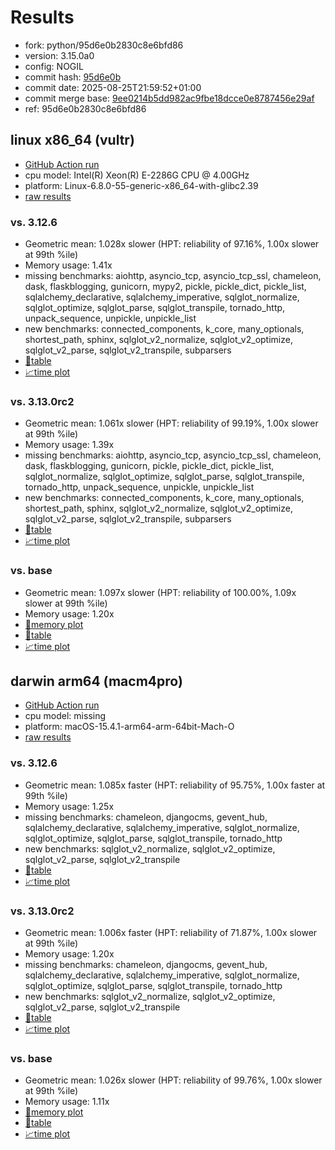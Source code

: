 # Results

- fork: python/95d6e0b2830c8e6bfd86
- version: 3.15.0a0
- config: NOGIL
- commit hash: [95d6e0b](https://github.com/python/cpython/commit/95d6e0b)
- commit date: 2025-08-25T21:59:52+01:00
- commit merge base: [9ee0214b5dd982ac9fbe18dcce0e8787456e29af](https://github.com/python/cpython/commit/9ee0214b5dd982ac9fbe18dcce0e8787456e29af)
- ref: 95d6e0b2830c8e6bfd86

## linux x86_64 (vultr)

- [GitHub Action run](https://github.com/facebookexperimental/free-threading-benchmarking/actions/runs/17224312467)
- cpu model: Intel(R) Xeon(R) E-2286G CPU @ 4.00GHz
- platform: Linux-6.8.0-55-generic-x86_64-with-glibc2.39
- [raw results](bm-20250825-vultr-x86_64-python-95d6e0b2830c8e6bfd86-3.15.0a0-95d6e0b.json)

### vs. 3.12.6

- Geometric mean: 1.028x slower (HPT: reliability of 97.16%, 1.00x slower at 99th %ile)
- Memory usage: 1.41x
- missing benchmarks: aiohttp, asyncio_tcp, asyncio_tcp_ssl, chameleon, dask, flaskblogging, gunicorn, mypy2, pickle, pickle_dict, pickle_list, sqlalchemy_declarative, sqlalchemy_imperative, sqlglot_normalize, sqlglot_optimize, sqlglot_parse, sqlglot_transpile, tornado_http, unpack_sequence, unpickle, unpickle_list
- new benchmarks: connected_components, k_core, many_optionals, shortest_path, sphinx, sqlglot_v2_normalize, sqlglot_v2_optimize, sqlglot_v2_parse, sqlglot_v2_transpile, subparsers
- [📄table](bm-20250825-vultr-x86_64-python-95d6e0b2830c8e6bfd86-3.15.0a0-95d6e0b-vs-3.12.6.md)
- [📈time plot](bm-20250825-vultr-x86_64-python-95d6e0b2830c8e6bfd86-3.15.0a0-95d6e0b-vs-3.12.6.svg)

### vs. 3.13.0rc2

- Geometric mean: 1.061x slower (HPT: reliability of 99.19%, 1.00x slower at 99th %ile)
- Memory usage: 1.39x
- missing benchmarks: aiohttp, asyncio_tcp, asyncio_tcp_ssl, chameleon, dask, flaskblogging, gunicorn, pickle, pickle_dict, pickle_list, sqlglot_normalize, sqlglot_optimize, sqlglot_parse, sqlglot_transpile, tornado_http, unpack_sequence, unpickle, unpickle_list
- new benchmarks: connected_components, k_core, many_optionals, shortest_path, sphinx, sqlglot_v2_normalize, sqlglot_v2_optimize, sqlglot_v2_parse, sqlglot_v2_transpile, subparsers
- [📄table](bm-20250825-vultr-x86_64-python-95d6e0b2830c8e6bfd86-3.15.0a0-95d6e0b-vs-3.13.0rc2.md)
- [📈time plot](bm-20250825-vultr-x86_64-python-95d6e0b2830c8e6bfd86-3.15.0a0-95d6e0b-vs-3.13.0rc2.svg)

### vs. base

- Geometric mean: 1.097x slower (HPT: reliability of 100.00%, 1.09x slower at 99th %ile)
- Memory usage: 1.20x
- [🧠memory plot](bm-20250825-vultr-x86_64-python-95d6e0b2830c8e6bfd86-3.15.0a0-95d6e0b-vs-base-mem.svg)
- [📄table](bm-20250825-vultr-x86_64-python-95d6e0b2830c8e6bfd86-3.15.0a0-95d6e0b-vs-base.md)
- [📈time plot](bm-20250825-vultr-x86_64-python-95d6e0b2830c8e6bfd86-3.15.0a0-95d6e0b-vs-base.svg)

## darwin arm64 (macm4pro)

- [GitHub Action run](https://github.com/facebookexperimental/free-threading-benchmarking/actions/runs/17224312467)
- cpu model: missing
- platform: macOS-15.4.1-arm64-arm-64bit-Mach-O
- [raw results](bm-20250825-macm4pro-arm64-python-95d6e0b2830c8e6bfd86-3.15.0a0-95d6e0b.json)

### vs. 3.12.6

- Geometric mean: 1.085x faster (HPT: reliability of 95.75%, 1.00x faster at 99th %ile)
- Memory usage: 1.25x
- missing benchmarks: chameleon, djangocms, gevent_hub, sqlalchemy_declarative, sqlalchemy_imperative, sqlglot_normalize, sqlglot_optimize, sqlglot_parse, sqlglot_transpile, tornado_http
- new benchmarks: sqlglot_v2_normalize, sqlglot_v2_optimize, sqlglot_v2_parse, sqlglot_v2_transpile
- [📄table](bm-20250825-macm4pro-arm64-python-95d6e0b2830c8e6bfd86-3.15.0a0-95d6e0b-vs-3.12.6.md)
- [📈time plot](bm-20250825-macm4pro-arm64-python-95d6e0b2830c8e6bfd86-3.15.0a0-95d6e0b-vs-3.12.6.svg)

### vs. 3.13.0rc2

- Geometric mean: 1.006x faster (HPT: reliability of 71.87%, 1.00x slower at 99th %ile)
- Memory usage: 1.20x
- missing benchmarks: chameleon, djangocms, gevent_hub, sqlalchemy_declarative, sqlalchemy_imperative, sqlglot_normalize, sqlglot_optimize, sqlglot_parse, sqlglot_transpile, tornado_http
- new benchmarks: sqlglot_v2_normalize, sqlglot_v2_optimize, sqlglot_v2_parse, sqlglot_v2_transpile
- [📄table](bm-20250825-macm4pro-arm64-python-95d6e0b2830c8e6bfd86-3.15.0a0-95d6e0b-vs-3.13.0rc2.md)
- [📈time plot](bm-20250825-macm4pro-arm64-python-95d6e0b2830c8e6bfd86-3.15.0a0-95d6e0b-vs-3.13.0rc2.svg)

### vs. base

- Geometric mean: 1.026x slower (HPT: reliability of 99.76%, 1.00x slower at 99th %ile)
- Memory usage: 1.11x
- [🧠memory plot](bm-20250825-macm4pro-arm64-python-95d6e0b2830c8e6bfd86-3.15.0a0-95d6e0b-vs-base-mem.svg)
- [📄table](bm-20250825-macm4pro-arm64-python-95d6e0b2830c8e6bfd86-3.15.0a0-95d6e0b-vs-base.md)
- [📈time plot](bm-20250825-macm4pro-arm64-python-95d6e0b2830c8e6bfd86-3.15.0a0-95d6e0b-vs-base.svg)

